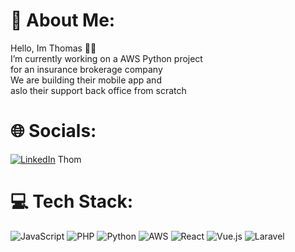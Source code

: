 # 💫 About Me:
Hello, Im Thomas 👋🏻<br>I’m currently working on a AWS Python project<br>for an insurance brokerage company<br>We are building their mobile app and<br>aslo their support back office from scratch


# 🌐 Socials: 
[![LinkedIn](https://img.shields.io/badge/LinkedIn-%230077B5.svg?logo=linkedin&logoColor=white)](https://fr.linkedin.com/in/thomas-schneider-4b11ab204?trk=people-guest_people_search-card) Thom



# 💻 Tech Stack:
![JavaScript](https://img.shields.io/badge/javascript-%23323330.svg?style=for-the-badge&logo=javascript&logoColor=%23F7DF1E) ![PHP](https://img.shields.io/badge/php-%23777BB4.svg?style=for-the-badge&logo=php&logoColor=white) ![Python](https://img.shields.io/badge/python-3670A0?style=for-the-badge&logo=python&logoColor=ffdd54) ![AWS](https://img.shields.io/badge/AWS-%23FF9900.svg?style=for-the-badge&logo=amazon-aws&logoColor=white) ![React](https://img.shields.io/badge/react-%2320232a.svg?style=for-the-badge&logo=react&logoColor=%2361DAFB) ![Vue.js](https://img.shields.io/badge/vuejs-%2335495e.svg?style=for-the-badge&logo=vuedotjs&logoColor=%234FC08D) ![Laravel](https://img.shields.io/badge/laravel-%23FF2D20.svg?style=for-the-badge&logo=laravel&logoColor=white)

